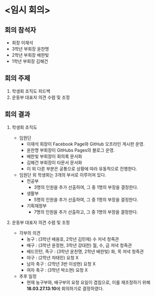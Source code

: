# <임시 회의>

## 회의 참석자
- 회장 이재석
- 3학년 부회장 윤찬명
- 2학년 부회장 배한빛
- 1학년 부회장 김해건

## 회의 주제
1. 학생회 조직도 피드백
2. 운동부 대표자 의견 수렴 및 조정

## 회의 결과
1. 학생회 조직도
    - 임원단
        - 이재석 회장이 Facebook Page와 GitHub 오프라인 게시판 운영.
        - 윤찬명 부회장이 GitHubs Pages의 블로그 운영.
        - 배한빛 부회장이 회의록 문서화
        - 김해건 부회장이 타문서 문서화
        - 이 외 다른 부분은 공통으로 상황에 따라 유동적으로 진행한다.
    - 임원단 외 학생회는 3개의 부서로 이루어져 있다.
        - 전공부
            - 3명의 인원을 추가 선출하여, 그 중 1명의 부장을 결정한다.
        - 생활부
            - 5명의 인원을 추가 선출하여, 그 중 1명의 부장을 결정한다.
        - 기획재정부
            - 7명의 인원을 추가 선출하고, 그 중 1명의 부장을 결정한다.

2. 운동부 대표자 의견 수렴 및 조정
    + 각부의 의견
        - 농구 : (3학년 배용호, 2학년 김민제) 수 저녁 청죽관
        - 배구 : (3학년 윤정현, 3학년 강대한) 월, 수, 금 저녁 청죽관
        - 배드민턴, 족구 : (3학년 윤찬명, 2학년 배한빛) 화, 목 저녁 청죽관
        - 야구 : (2학년 차태민) 요청 X
        - 남자 축구 : (2학년 3반 이성현) 요청 X
        - 여자 축구 : (3학년 박소현) 요청 X
    + 추후 일정
        - 현재 농구부와, 배구부의 요청 요일이 겹침으로, 이를 재조정하기 위해 **18.03.27.13:10**에 회의하기로 결정하였다.
    
